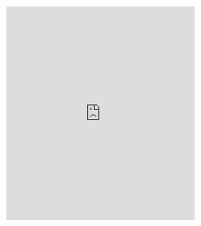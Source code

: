 <br>
<br>

<iframe src="https://docs.google.com/presentation/d/e/2PACX-1vTQCWI3f_1vEdEjCOgTYFBgWw_QQsTY_SrZ9xUKrAIBS16bXDcuH4Si4PseDdjyLrBTEzK3op-uOXo1/embed?start=true&loop=true&delayms=10000" frameborder="0" width="100%" height="569" allowfullscreen="true" mozallowfullscreen="true" webkitallowfullscreen="true"></iframe>

